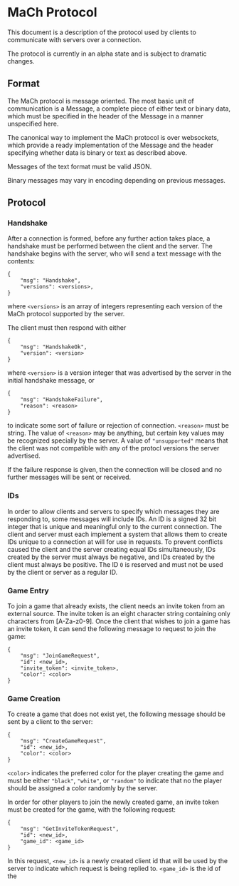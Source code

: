 # MaCh Protocol

This document is a description of the protocol used by clients to communicate with servers over a connection.

The protocol is currently in an alpha state and is subject to dramatic changes.

## Format

The MaCh protocol is message oriented. The most basic unit of communication is a Message, a complete piece of either text or binary data, which must be specified in the header of the Message in a manner unspecified here.

The canonical way to implement the MaCh protocol is over websockets, which provide a ready implementation of the Message and the header specifying whether data is binary or text as described above.

Messages of the text format must be valid JSON.

Binary messages may vary in encoding depending on previous messages.

## Protocol

### Handshake

After a connection is formed, before any further action takes place, a handshake must be performed between the client and the server. The handshake begins with the server, who will send a text message with the contents:

```
{
	"msg": "Handshake",
	"versions": <versions>,
}
```

where `<versions>` is an array of integers representing each version of the MaCh protocol supported by the server.

The client must then respond with either

```
{
	"msg": "HandshakeOk",
	"version": <version>
}
```

where `<version>` is a version integer that was advertised by the server in the initial handshake message, or

```
{
	"msg": "HandshakeFailure",
	"reason": <reason>
}
```

to indicate some sort of failure or rejection of connection. `<reason>` must be string. The value of `<reason>` may be anything, but certain key values may be recognized specially by the server. A value of `"unsupported"` means that the client was not compatible with any of the protocl versions the server advertised.

If the failure response is given, then the connection will be closed and no further messages will be sent or received.

### IDs

In order to allow clients and servers to specify which messages they are responding to, some messages will include IDs. An ID is a signed 32 bit integer that is unique and meaningful only to the current connection. The client and server must each implement a system that allows them to create IDs unique to a connection at will for use in requests. To prevent conflicts caused the client and the server creating equal IDs simultaneously, IDs created by the server must always be negative, and IDs created by the client must always be positive. The ID `0` is reserved and must not be used by the client or server as a regular ID.

### Game Entry

To join a game that already exists, the client needs an invite token from an external source. The invite token is an eight character string containing only characters from [A-Za-z0-9]. Once the client that wishes to join a game has an invite token, it can send the following message to request to join the game:

```
{
	"msg": "JoinGameRequest",
	"id": <new_id>,
	"invite_token": <invite_token>,
	"color": <color>
}
```

### Game Creation

To create a game that does not exist yet, the following message should be sent by a client to the server:

```
{
	"msg": "CreateGameRequest",
	"id": <new_id>,
	"color": <color>
}
```

`<color>` indicates the preferred color for the player creating the game and must be either `"black"`, `"white"`, or `"random"` to indicate that no the player should be assigned a color randomly by the server.

In order for other players to join the newly created game, an invite token must be created for the game, with the following request:

```
{
	"msg": "GetInviteTokenRequest",
	"id": <new_id>,
	"game_id": <game_id>
}
```

In this request, `<new_id>` is a newly created client id that will be used by the server to indicate which request is being replied to. `<game_id>` is the id of the 